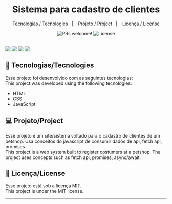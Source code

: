 <h1 align="center">
 Sistema para cadastro de clientes
</h1>

<p align="center">
  <a href="#-tecnologias">Tecnologias / Tecnologies</a>&nbsp;&nbsp;&nbsp;|&nbsp;&nbsp;&nbsp;
  <a href="#-projeto">Projeto / Project</a>&nbsp;&nbsp;&nbsp;|&nbsp;&nbsp;&nbsp;
  <a href="#memo-licença">Licença / License</a>
</p>

<p align="center">
 <img src="https://img.shields.io/static/v1?label=PRs&message=welcome&color=49AA26&labelColor=000000" alt="PRs welcome!" />

  <img alt="License" src="https://img.shields.io/static/v1?label=license&message=MIT&color=49AA26&labelColor=000000">
</p>

<br>

<img src="https://i.imgur.com/PQd8qSY.png"/>
<img src="https://i.imgur.com/TKXwK02.png"/>
<img src="https://i.imgur.com/JZ3mYRh.png"/>
<img src="https://i.imgur.com/qbGO9lX.png"/>

## 🚀 Tecnologias/Tecnologies

Esse projeto foi desenvolvido com as seguintes tecnologias: </br>
This project was developed using the following tecnologies:

- HTML
- CSS
- JavaScript

## 💻 Projeto/Project

Esse projeto é um site/sistema voltado para o cadastro de clientes de um petshop. Usa conceitos do javascript de consumir dados de api, fetch api, promises </br>
This project is a web system built to register costumers at a petshop. The project uses concepts such as fetch api, promises, async/await.

## :memo: Licença/License

Esse projeto está sob a licença MIT. </br>
This project is under the MIT license.

---

